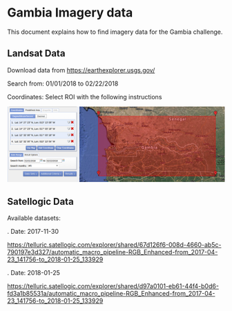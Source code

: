 # Gambia Imagery data

This document explains how to find imagery data for the Gambia challenge.

## Landsat Data

Download data from https://earthexplorer.usgs.gov/

Search from: 01/01/2018 to 02/22/2018

Coordinates: Select ROI with the following instructions

![](gambia_image_coordinates.png)

## Satellogic Data

Available datasets:

. Date: 2017-11-30

https://telluric.satellogic.com/explorer/shared/67d126f6-008d-4660-ab5c-790197e3d327/automatic_macro_pipeline-RGB_Enhanced-from_2017-04-23_141756-to_2018-01-25_133929

. Date: 2018-01-25

https://telluric.satellogic.com/explorer/shared/d97a0101-eb61-44f4-b0d6-fd3a1b85531a/automatic_macro_pipeline-RGB_Enhanced-from_2017-04-23_141756-to_2018-01-25_133929
